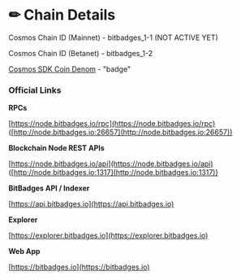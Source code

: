 # ✏ Chain Details

Cosmos Chain ID (Mainnet) - bitbadges\_1-1 (NOT ACTIVE YET)

Cosmos Chain ID (Betanet) - bitbadges\_1-2

[Cosmos SDK Coin Denom](https://docs.cosmos.network/main/modules/bank) - "badge"



### Official Links

**RPCs**

[https://node.bitbadges.io/rpc](https://node.bitbadges.io/rpc) ([http://node.bitbadges.io:26657](http://node.bitbadges.io:26657))

**Blockchain Node REST APIs**

[https://node.bitbadges.io/api](https://node.bitbadges.io/api) ([http://node.bitbadges.io:1317](http://node.bitbadges.io:1317))

**BitBadges API / Indexer**

[https://api.bitbadges.io](https://api.bitbadges.io)

**Explorer**

[https://explorer.bitbadges.io](https://explorer.bitbadges.io)

**Web App**

[https://bitbadges.io](https://bitbadges.io)

